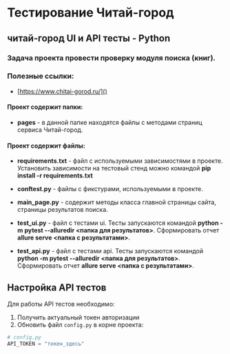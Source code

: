 # Тестирование Читай-город

## читай-город UI и API тесты - Python

### Задача проекта провести проверку модуля поиска (книг).

### Полезные ссылки:

- [https://www.chitai-gorod.ru/]()

#### Проект содержит папки:

- **pages** - в данной папке находятся файлы с методами страниц сервиса Читай-город.

#### Проект содержит файлы:

- **requirements.txt** - файл с используемыми зависимостями в проекте. Установить зависимости на тестовый стенд можно командой **pip install -r requirements.txt**

- **conftest.py** - файлы с фикстурами, используемыми в проекте.

- **main_page.py** - содержит методы класса главной страницы сайта, страницы результатов поиска. 

- **test_ui.py** - файл с тестами ui. Тесты запускаются командой **python -m pytest --alluredir <папка для результатов>**. Сформировать отчет **allure serve <папка с результатами>**.

- **test_api.py** - файл с тестами api. Тесты запускаются командой **python -m pytest --alluredir <папка для результатов>**. Сформировать отчет **allure serve <папка с результатами>**.

## Настройка API тестов

Для работы API тестов необходимо:
1. Получить актуальный токен авторизации
2. Обновить файл `config.py` в корне проекта:

```python
# config.py
API_TOKEN = "токен_здесь"